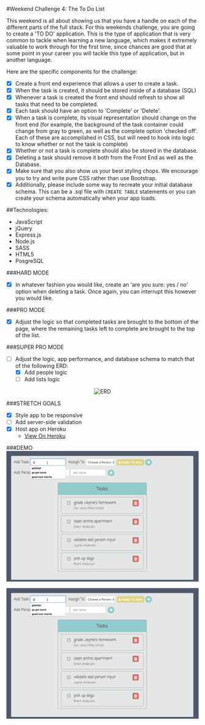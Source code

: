 #Weekend Challenge 4: The To Do List

This weekend is all about showing us that you have a handle on each of the different parts of the full stack. For this weekends challenge, you are going to create a 'TO DO' application. This is the type of application that is very common to tackle when learning a new language, which makes it extremely valuable to work through for the first time, since chances are good that at some point in your career you will tackle this type of application, but in another language.

Here are the specific components for the challenge:

* [x] Create a front end experience that allows a user to create a task.
* [x] When the task is created, it should be stored inside of a database (SQL)
* [x] Whenever a task is created the front end should refresh to show all tasks that need to be completed.
* [x] Each task should have an option to 'Complete' or 'Delete'.
* [x] When a task is complete, its visual representation should change on the front end (for example, the background of the task container could change from gray to green, as well as the complete option 'checked off'. Each of these are accomplished in CSS, but will need to hook into logic to know whether or not the task is complete)
* [x] Whether or not a task is complete should also be stored in the database.
* [x] Deleting a task should remove it both from the Front End as well as the Database.
* [x] Make sure that you also show us your best styling chops. We encourage you to try and write pure CSS rather than use Bootstrap.
* [x] Additionally, please include some way to recreate your initial database schema. This can be a .sql file with `CREATE TABLE` statements or you can create your schema automatically when your app loads.

##Technologies:
* JavaScript
* jQuery
* Express.js
* Node.js
* SASS
* HTML5
* PosgreSQL

###HARD MODE
* [x] In whatever fashion you would like, create an 'are you sure: yes / no' option when deleting a task. Once again, you can interrupt this however you would like.

###PRO MODE
* [x] Adjust the logic so that completed tasks are brought to the bottom of the page, where the remaining tasks left to complete are brought to the top of the list.

###SUPER PRO MODE
* [ ] Adjust the logic, app performance, and database schema to match that of the following ERD:
  * [x] Add people logic
  * [ ] Add lists logic

<p align="center">
  <img src="public/images/to-do.png?raw=true" alt="ERD"/>
</p>

###STRETCH GOALS
* [x] Style app to be responsive
* [ ] Add server-side validation
* [x] Host app on Heroku
  * [View On Heroku](https://infinite-sea-14106.herokuapp.com/)

###DEMO
![Demo](public/images/demo.gif?raw=true "DemoGif")

<p align="center">
  <img src="public/images/demo.gif?raw=true" alt="Demo"/>
</p>
